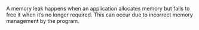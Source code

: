 
A memory leak happens when an application allocates memory but fails to free it when it’s no longer required. This can occur due to incorrect memory management by the program.